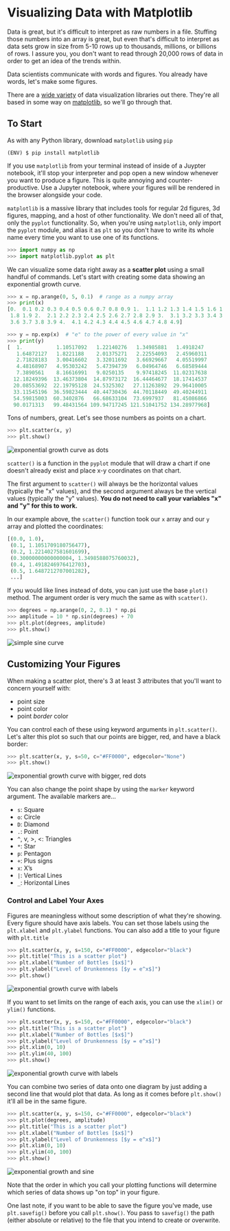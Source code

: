 # Visualizing Data with Matplotlib

Data is great, but it's difficult to interpret as raw numbers in a file.
Stuffing those numbers into an array is great, but even that's difficult to interpret as data sets grow in size from 5-10 rows up to thousands, millions, or billions of rows.
I assure you, you don't want to read through 20,000 rows of data in order to get an idea of the trends within.

Data scientists communicate with words and figures.
You already have words, let's make some figures.

There are a [wide variety](https://blog.modeanalytics.com/python-data-visualization-libraries/) of data visualization libraries out there.
They're all based in some way on [matplotlib](https://matplotlib.org/), so we'll go through that.

## To Start

As with any Python library, download `matplotlib` using `pip`

```
(ENV) $ pip install matplotlib
```

If you use `matplotlib` from your terminal instead of inside of a Juypter notebook, it'll stop your interpreter and pop open a new window whenever you want to produce a figure.
This is quite annoying and counter-productive.
Use a Jupyter notebook, where your figures will be rendered in the browser alongside your code.

`matplotlib` is a massive library that includes tools for regular 2d figures, 3d figures, mapping, and a host of other functionality.
We don't need all of that, only the `pyplot` functionality.
So, when you're using `matplotlib`, only import the `pyplot` module, and alias it as `plt` so you don't have to write its whole name every time you want to use one of its functions.

```python
>>> import numpy as np
>>> import matplotlib.pyplot as plt
```

We can visualize some data right away as a **scatter plot** using a small handful of commands.
Let's start with creating some data showing an exponential growth curve.

```python
>>> x = np.arange(0, 5, 0.1)  # range as a numpy array
>>> print(x)
[0.  0.1 0.2 0.3 0.4 0.5 0.6 0.7 0.8 0.9 1.  1.1 1.2 1.3 1.4 1.5 1.6 1.7
 1.8 1.9 2.  2.1 2.2 2.3 2.4 2.5 2.6 2.7 2.8 2.9 3.  3.1 3.2 3.3 3.4 3.5
 3.6 3.7 3.8 3.9 4.  4.1 4.2 4.3 4.4 4.5 4.6 4.7 4.8 4.9]

>>> y = np.exp(x)  # "e" to the power of every value in "x"
>>> print(y)
[  1.           1.10517092   1.22140276   1.34985881   1.4918247
   1.64872127   1.8221188    2.01375271   2.22554093   2.45960311
   2.71828183   3.00416602   3.32011692   3.66929667   4.05519997
   4.48168907   4.95303242   5.47394739   6.04964746   6.68589444
   7.3890561    8.16616991   9.0250135    9.97418245  11.02317638
  12.18249396  13.46373804  14.87973172  16.44464677  18.17414537
  20.08553692  22.19795128  24.5325302   27.11263892  29.96410005
  33.11545196  36.59823444  40.44730436  44.70118449  49.40244911
  54.59815003  60.3402876   66.68633104  73.6997937   81.45086866
  90.0171313   99.48431564 109.94717245 121.51041752 134.28977968]
```

Tons of numbers, great.
Let's see those numbers as points on a chart.

```python
>>> plt.scatter(x, y)
>>> plt.show()
```

![exponential growth curve as dots](../assets/exponential_growth_0.png)

`scatter()` is a function in the `pyplot` module that will draw a chart if one doesn't already exist and place x-y coordinates on that chart.

The first argument to `scatter()` will always be the horizontal values (typically the "x" values), and the second argument always be the vertical values (typically the "y" values).
**You do not need to call your variables "x" and "y" for this to work.**

In our example above, the `scatter()` function took our `x` array and our `y` array and plotted the coordinates:

```python
[(0.0, 1.0),
 (0.1, 1.1051709180756477),
 (0.2, 1.2214027581601699),
 (0.30000000000000004, 1.3498588075760032),
 (0.4, 1.4918246976412703),
 (0.5, 1.6487212707001282),
 ...]
```

If you would like lines instead of dots, you can just use the base `plot()` method.
The argument order is very much the same as with `scatter()`.

```python
>>> degrees = np.arange(0, 2, 0.1) * np.pi
>>> amplitude = 10 * np.sin(degrees) + 70
>>> plt.plot(degrees, amplitude)
>>> plt.show()
```

![simple sine curve](../assets/sine_curve.png)

## Customizing Your Figures

When making a scatter plot, there's 3 at least 3 attributes that you'll want to concern yourself with:

- point size
- point color
- point _border_ color

You can control each of these using keyword arguments in `plt.scatter()`.
Let's alter this plot so such that our points are bigger, red, and have a black border:

```python
>>> plt.scatter(x, y, s=50, c="#FF0000", edgecolor="None")
>>> plt.show()
```

![exponential growth curve with bigger, red dots](../assets/exponential_growth_1.png)

You can also change the point shape by using the `marker` keyword argument.
The available markers are...

- `s`: Square
- `o`: Circle
- `D`: Diamond
- `.`: Point
- `^`, v, >, <: Triangles
- `*`: Star
- `p`: Pentagon
- `+`: Plus signs
- `x`: X’s
- `|`: Vertical Lines
- `_`: Horizontal Lines

### Control and Label Your Axes

Figures are meaningless without some description of what they're showing.
Every figure should have axis labels.
You can set those labels using the `plt.xlabel` and `plt.ylabel` functions.
You can also add a title to your figure with `plt.title`

```python
>>> plt.scatter(x, y, s=150, c="#FF0000", edgecolor="black")
>>> plt.title("This is a scatter plot")
>>> plt.xlabel("Number of Bottles [$x$]")
>>> plt.ylabel("Level of Drunkenness [$y = e^x$]")
>>> plt.show()
```

![exponential growth curve with labels](../assets/exponential_growth_2.png)

If you want to set limits on the range of each axis, you can use the `xlim()` or `ylim()` functions.

```python
>>> plt.scatter(x, y, s=150, c="#FF0000", edgecolor="black")
>>> plt.title("This is a scatter plot")
>>> plt.xlabel("Number of Bottles [$x$]")
>>> plt.ylabel("Level of Drunkenness [$y = e^x$]")
>>> plt.xlim(0, 10)
>>> plt.ylim(40, 100)
>>> plt.show()
```

![exponential growth curve with labels](../assets/exponential_growth_3.png)

You can combine two series of data onto one diagram by just adding a second line that would plot that data.
As long as it comes before `plt.show()` it'll all be in the same figure.

```python
>>> plt.scatter(x, y, s=150, c="#FF0000", edgecolor="black")
>>> plt.plot(degrees, amplitude)
>>> plt.title("This is a scatter plot")
>>> plt.xlabel("Number of Bottles [$x$]")
>>> plt.ylabel("Level of Drunkenness [$y = e^x$]")
>>> plt.xlim(0, 10)
>>> plt.ylim(40, 100)
>>> plt.show()
```

![exponential growth and sine](../assets/combined_figure.png)

Note that the order in which you call your plotting functions will determine which series of data shows up "on top" in your figure.

One last note, if you want to be able to save the figure you've made, use `plt.savefig()` before you call `plt.show()`.
You pass to `savefig()` the path (either absolute or relative) to the file that you intend to create or overwrite.